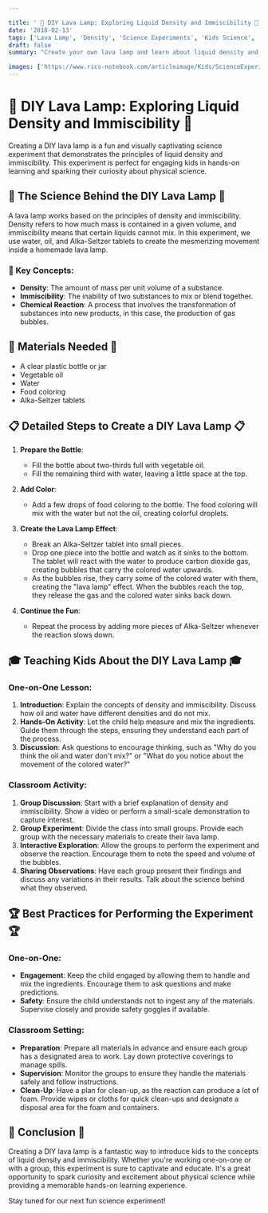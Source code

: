 ```yaml
---

title: ' 🌈 DIY Lava Lamp: Exploring Liquid Density and Immiscibility 🌈'
date: '2018-02-13'
tags: ['Lava Lamp', 'Density', 'Science Experiments', 'Kids Science', 'Physics', 'Fun with Science']
draft: false
summary: "Create your own lava lamp and learn about liquid density and immiscibility. This blog post explains the science behind a homemade lava lamp and provides detailed steps for conducting this experiment with kids, either one-on-one or in a classroom setting."

images: ['https://www.rics-notebook.com/articleimage/Kids/ScienceExperiments/DIYLavaLamp.webp']
---
```


# 🌈 DIY Lava Lamp: Exploring Liquid Density and Immiscibility 🌈

Creating a DIY lava lamp is a fun and visually captivating science experiment that demonstrates the principles of liquid density and immiscibility. This experiment is perfect for engaging kids in hands-on learning and sparking their curiosity about physical science.

## 🔬 The Science Behind the DIY Lava Lamp 🔬

A lava lamp works based on the principles of density and immiscibility. Density refers to how much mass is contained in a given volume, and immiscibility means that certain liquids cannot mix. In this experiment, we use water, oil, and Alka-Seltzer tablets to create the mesmerizing movement inside a homemade lava lamp.

### 🌟 Key Concepts:

- **Density**: The amount of mass per unit volume of a substance.
- **Immiscibility**: The inability of two substances to mix or blend together.
- **Chemical Reaction**: A process that involves the transformation of substances into new products, in this case, the production of gas bubbles.

## 🧪 Materials Needed 🧪

- A clear plastic bottle or jar
- Vegetable oil
- Water
- Food coloring
- Alka-Seltzer tablets

## 📋 Detailed Steps to Create a DIY Lava Lamp 📋

1. **Prepare the Bottle**:
   - Fill the bottle about two-thirds full with vegetable oil.
   - Fill the remaining third with water, leaving a little space at the top.

2. **Add Color**:
   - Add a few drops of food coloring to the bottle. The food coloring will mix with the water but not the oil, creating colorful droplets.

3. **Create the Lava Lamp Effect**:
   - Break an Alka-Seltzer tablet into small pieces.
   - Drop one piece into the bottle and watch as it sinks to the bottom. The tablet will react with the water to produce carbon dioxide gas, creating bubbles that carry the colored water upwards.
   - As the bubbles rise, they carry some of the colored water with them, creating the "lava lamp" effect. When the bubbles reach the top, they release the gas and the colored water sinks back down.

4. **Continue the Fun**:
   - Repeat the process by adding more pieces of Alka-Seltzer whenever the reaction slows down.

## 🎓 Teaching Kids About the DIY Lava Lamp 🎓

### One-on-One Lesson:

1. **Introduction**: Explain the concepts of density and immiscibility. Discuss how oil and water have different densities and do not mix.
2. **Hands-On Activity**: Let the child help measure and mix the ingredients. Guide them through the steps, ensuring they understand each part of the process.
3. **Discussion**: Ask questions to encourage thinking, such as "Why do you think the oil and water don't mix?" or "What do you notice about the movement of the colored water?"

### Classroom Activity:

1. **Group Discussion**: Start with a brief explanation of density and immiscibility. Show a video or perform a small-scale demonstration to capture interest.
2. **Group Experiment**: Divide the class into small groups. Provide each group with the necessary materials to create their lava lamp.
3. **Interactive Exploration**: Allow the groups to perform the experiment and observe the reaction. Encourage them to note the speed and volume of the bubbles.
4. **Sharing Observations**: Have each group present their findings and discuss any variations in their results. Talk about the science behind what they observed.

## 🏆 Best Practices for Performing the Experiment 🏆

### One-on-One:

- **Engagement**: Keep the child engaged by allowing them to handle and mix the ingredients. Encourage them to ask questions and make predictions.
- **Safety**: Ensure the child understands not to ingest any of the materials. Supervise closely and provide safety goggles if available.

### Classroom Setting:

- **Preparation**: Prepare all materials in advance and ensure each group has a designated area to work. Lay down protective coverings to manage spills.
- **Supervision**: Monitor the groups to ensure they handle the materials safely and follow instructions.
- **Clean-Up**: Have a plan for clean-up, as the reaction can produce a lot of foam. Provide wipes or cloths for quick clean-ups and designate a disposal area for the foam and containers.

## 🌟 Conclusion 🌟

Creating a DIY lava lamp is a fantastic way to introduce kids to the concepts of liquid density and immiscibility. Whether you're working one-on-one or with a group, this experiment is sure to captivate and educate. It's a great opportunity to spark curiosity and excitement about physical science while providing a memorable hands-on learning experience.

Stay tuned for our next fun science experiment!
